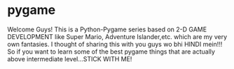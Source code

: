 # pygame
Welcome Guys! This is a Python-Pygame series based on 2-D GAME DEVELOPMENT like Super Mario, Adventure Islander,etc. which are my very own fantasies. I thought of sharing this with you guys wo bhi HINDI mein!!! So if you want to learn some of the best pygame things that are actually above intermediate level...STICK WITH ME!
